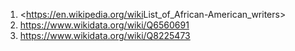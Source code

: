 1. <<https://en.wikipedia.org/wiki>List_of_African-American_writers>
2. <https://www.wikidata.org/wiki/Q6560691>
3. <https://www.wikidata.org/wiki/Q8225473>
